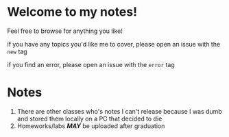 # Welcome to my notes!
Feel free to browse for anything you like!  

if you have any topics you'd like me to cover, please open an issue with the `new` tag  

if you find an error, please open an issue with the `error` tag


# Notes
1. There are other classes who's notes I can't release because I was dumb and stored them locally on a PC that decided to die
2. Homeworks/labs ***MAY*** be uploaded after graduation